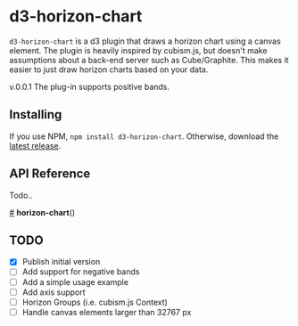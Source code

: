 # d3-horizon-chart

`d3-horizon-chart` is a d3 plugin that draws a horizon chart using a canvas element.
The plugin is heavily inspired by cubism.js, but doesn't make assumptions about a back-end server such as Cube/Graphite. This makes it easier to just draw horizon charts based on your data.

v.0.0.1
The plug-in supports positive bands.

## Installing

If you use NPM, `npm install d3-horizon-chart`. Otherwise, download the [latest release](https://github.com/kmandov/d3-horizon-chart/releases/latest).

## API Reference

Todo..

<a href="#horizon-chart" name="horizon-chart">#</a> <b>horizon-chart</b>()


## TODO

- [x] Publish initial version
- [ ] Add support for negative bands
- [ ] Add a simple usage example
- [ ] Add axis support
- [ ] Horizon Groups (i.e. cubism.js Context)
- [ ] Handle canvas elements larger than 32767 px
